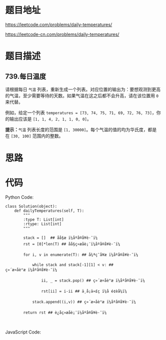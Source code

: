 # 题目地址
https://leetcode.com/problems/daily-temperatures/

https://leetcode-cn.com/problems/daily-temperatures/
# 题目描述
## 739.每日温度
<p>请根据每日 <code>气温</code> 列表，重新生成一个列表。对应位置的输出为：要想观测到更高的气温，至少需要等待的天数。如果气温在这之后都不会升高，请在该位置用&nbsp;<code>0</code> 来代替。</p>

<p>例如，给定一个列表&nbsp;<code>temperatures = [73, 74, 75, 71, 69, 72, 76, 73]</code>，你的输出应该是&nbsp;<code>[1, 1, 4, 2, 1, 1, 0, 0]</code>。</p>

<p><strong>提示：</strong><code>气温</code> 列表长度的范围是&nbsp;<code>[1, 30000]</code>。每个气温的值的均为华氏度，都是在&nbsp;<code>[30, 100]</code>&nbsp;范围内的整数。</p>

# 思路

# 代码
Python Code:

```
class Solution(object):
    def dailyTemperatures(self, T):
        """
        :type T: List[int]
        :rtype: List[int]
        """
        
        stack = []  ## åå§æ ï¼åºå®å¥è·¯ï¼
        rst = [0]*len(T) ## åå§ç»æåè¡¨ï¼åºå®å¥è·¯ï¼
        
        for i, v in enumerate(T): ## å¾ªç¯å¥æ ï¼åºå®å¥è·¯ï¼
            
            while stack and stack[-1][1] < v: ## ç»´æ¤åè°æ ï¼åºå®å¥è·¯ï¼
                    
                ii, _ = stack.pop() ## ç»´æ¤åè°æ ï¼åºå®å¥è·¯ï¼

                rst[ii] = i-ii ## ä¸å¡ä»£ç ï¼å é¢èå¼ï¼

            stack.append((i,v)) ## ç»´æ¤åè°æ ï¼åºå®å¥è·¯ï¼
            
        return rst ## è¿åç»æåè¡¨ï¼åºå®å¥è·¯ï¼

            
```
JavaScript Code:

```

```
